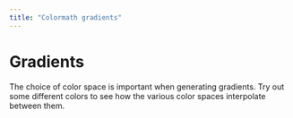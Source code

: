 ```yaml
---
title: "Colormath gradients"
---
```


# Gradients

The choice of color space is important when generating gradients. Try out some different colors to see how the various
color spaces interpolate between them.

<div id="root"></div>
<script src="../js/gradients.js"></script>
